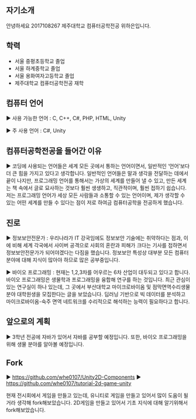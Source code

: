 
## **자기소개**

안녕하세요 2017108267 제주대학교 컴퓨터공학전공 위하은입니다.


## **학력**

  * 서울 중평초등학교 졸업
  * 서울 하계중학교 졸업
  * 서울 용화여자고등학교 졸업
  * 제주대학교 컴퓨터공학전공 재학
  
## 컴퓨터 언어

 ▶ 사용 가능한 언어 : C, C++, C#, PHP, HTML, Unity

 ▶ 주 사용 언어 : C#, Unity


## **컴퓨터공학전공을 들어간 이유**

 ▶ 코딩에 사용되는 언어들은 세계 모든 곳에서 통하는 언어이면서, 일반적인 ‘언어’보다 더 큰 힘을 가지고 있다고 생각합니다. 일반적인 언어들은 말과 생각을 전달하는 데에서 끝이 나지만, 프로그래밍 언어를 통해서는 가상의 세계를 만들어 낼 수 있고, 만든 세계는 책 속에서 글로 묘사하는 것보다 훨씬 생생하고, 직관적이며, 훨씬 접하기 쉽습니다. 저는 프로그래밍 언어가 세상 모든 사람들과 소통할 수 있는 언어이며, 제가 생각할 수 있는 어떤 세계를 만들 수 있다는 점이 저로 하여금 컴퓨터공학을 전공하게 했습니다.

  
## **진로**

  ▶ 정보보안전문가 : 우리나라가 IT 강국임에도 정보보안 기술에는 취약하다는 점과, 
  이에 비해 세계 각국에서 사이버 공격으로 사회의 혼란과 피해가 크다는 기사를 접하면서 정보보안전문가가 되어야겠다는 다짐을 했습니다. 
  정보보안 특성상 대부분 모든 컴퓨터 분야에 대해 지식이 많아야 하므로 많은 공부중입니다.

  ▶ 바이오 프로그래밍 : 현재는 1,2,3차를 어우르는 6차 산업이 대두되고 있다고 합니다. 
  바이오 프로그래밍은 생물학과 프로그래밍을 융합해 연구를 하는 것입니다.
  최근 관심이 있는 연구실이 하나 있는데, 그 곳에서 부산대학교 마이크로바이옴 및 점막면역수리생물분야 대학원생을 모집한다는 글을 보았습니다. 
  딥러닝 기반으로 빅 데이터를 분석하고 마이크로바이옴-숙주 면역 네트워크를 수리적으로 해석하는 능력이 필요하다고 합니다.

## 앞으로의 계획

 ▶  3학년 전공에 자바가 있어서 자바를 공부할 예정입니다. 또한, 바이오 프로그래밍을 위해 생물 분야를 알아볼 예정입니다. 


## **Fork**

 ▶  https://github.com/whe0107/Unity2D-Components
 ▶  https://github.com/whe0107/tutorial-2d-game-unity

현재 전시회에서 게임을 만들고 있는데, 유니티로 게임을 만들고 있어서 많이 도움이 될거라 생각해 fork해보았습니다.
2D게임을 만들고 있어서 기초 지식에 대해 알기위해서 fork해보았습니다.
